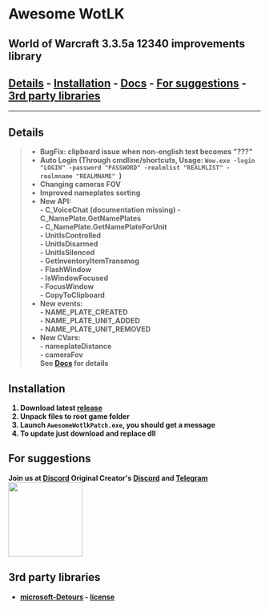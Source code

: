 # Awesome WotLK
## World of Warcraft 3.3.5a 12340 improvements library

## <b> [Details](#details) - [Installation](#installation) - [Docs](https://github.com/FrostAtom/awesome_wotlk/blob/main/docs/api_reference.md) - [For suggestions](#for-suggestions) - [3rd party libraries](#3rd-party-libraries)

___
## Details
> - BugFix: clipboard issue when non-english text becomes "???"
> - Auto Login (Through cmdline/shortcuts, Usage: `Wow.exe -login "LOGIN" -password "PASSWORD" -realmlist "REALMLIST" -realmname "REALMNAME" `)
> - Changing cameras FOV
> - Improved nameplates sorting
> - New API:<br>
    - C_VoiceChat (documentation missing)
    - C_NamePlate.GetNamePlates<br>
    - C_NamePlate.GetNamePlateForUnit<br>
    - UnitIsControlled<br>
    - UnitIsDisarmed<br>
    - UnitIsSilenced<br>
    - GetInventoryItemTransmog<br>
    - FlashWindow<br>
    - IsWindowFocused<br>
    - FocusWindow<br>
    - CopyToClipboard
> - New events:<br>
    - NAME_PLATE_CREATED<br>
    - NAME_PLATE_UNIT_ADDED<br>
    - NAME_PLATE_UNIT_REMOVED
> - New CVars:<br>
    - nameplateDistance<br>
    - cameraFov<br>
See [Docs](https://github.com/FrostAtom/awesome_wotlk/blob/main/docs/api_reference.md) for details

## Installation
1) Download latest [release](https://github.com/NoM0Re/awesome_wotlk/releases)
2) Unpack files to root game folder
3) Launch `AwesomeWotlkPatch.exe`, you should get a message
4) To update just download and replace dll

## For suggestions
Join us at [Discord](https://discord.gg/UXSc7nt) Original Creator's [Discord](https://discord.gg/NNnBTK5c8e) and [Telegram](https://t.me/wow_soft)
<br><img src="https://raw.githubusercontent.com/FrostAtom/awesome_wotlk/main/docs/assets/wow_soft.jpg" width="148" height="148">

## 3rd party libraries
- [microsoft-Detours](https://github.com/microsoft/Detours) - [license](https://github.com/microsoft/Detours/blob/6782fe6e6ab11ae34ae66182aa5a73b5fdbcd839/LICENSE.md)
